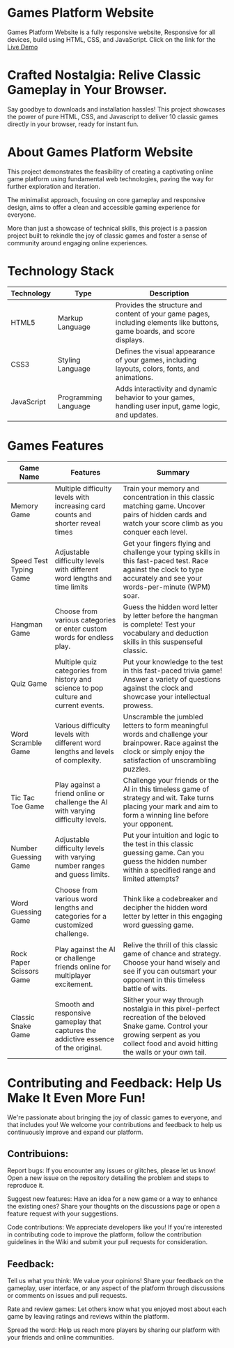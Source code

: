 
# Games Platform Website
Games Platform Website is a fully responsive website, Responsive for all devices, build using HTML, CSS, and JavaScript. Click on the link for the [Live Demo](https://darsh-jogi.github.io/Games-Platfrom-Website/)

# Crafted Nostalgia: Relive Classic Gameplay in Your Browser.
Say goodbye to downloads and installation hassles! This project showcases the power of pure HTML, CSS, and Javascript to deliver 10 classic games directly in your browser, ready for instant fun.

# About Games Platform Website
This project demonstrates the feasibility of creating a captivating online game platform using fundamental web technologies, paving the way for further exploration and iteration.

The minimalist approach, focusing on core gameplay and responsive design, aims to offer a clean and accessible gaming experience for everyone.

More than just a showcase of technical skills, this project is a passion project built to rekindle the joy of classic games and foster a sense of community around engaging online experiences.

# Technology Stack
| Technology | Type | Description |
|---|---|---|
| HTML5 | Markup Language | Provides the structure and content of your game pages, including elements like buttons, game boards, and score displays. |
| CSS3 | Styling Language | Defines the visual appearance of your games, including layouts, colors, fonts, and animations. |
| JavaScript | Programming Language | Adds interactivity and dynamic behavior to your games, handling user input, game logic, and updates.|

# Games Features
| Game Name | Features | Summary |
|---|---|---|
|  Memory Game | Multiple difficulty levels with increasing card counts and shorter reveal times | Train your memory and concentration in this classic matching game. Uncover pairs of hidden cards and watch your score climb as you conquer each level.
| Speed Test Typing Game | Adjustable difficulty levels with different word lengths and time limits |Get your fingers flying and challenge your typing skills in this fast-paced test. Race against the clock to type accurately and see your words-per-minute (WPM) soar.
|  Hangman Game | Choose from various categories or enter custom words for endless play. | Guess the hidden word letter by letter before the hangman is complete! Test your vocabulary and deduction skills in this suspenseful classic.
|  Quiz Game | Multiple quiz categories from history and science to pop culture and current events. | Put your knowledge to the test in this fast-paced trivia game! Answer a variety of questions against the clock and showcase your intellectual prowess.
|  Word Scramble Game | Various difficulty levels with different word lengths and levels of complexity.|  Unscramble the jumbled letters to form meaningful words and challenge your brainpower. Race against the clock or simply enjoy the satisfaction of unscrambling puzzles.
|   Tic Tac Toe Game | Play against a friend online or challenge the AI with varying difficulty levels.|  Challenge your friends or the AI in this timeless game of strategy and wit. Take turns placing your mark and aim to form a winning line before your opponent.
|  Number Guessing Game| Adjustable difficulty levels with varying number ranges and guess limits.|  Put your intuition and logic to the test in this classic guessing game. Can you guess the hidden number within a specified range and limited attempts?
| Word Guessing Game| Choose from various word lengths and categories for a customized challenge.|  Think like a codebreaker and decipher the hidden word letter by letter in this engaging word guessing game.
|  Rock Paper Scissors Game| Play against the AI or challenge friends online for multiplayer excitement.|  Relive the thrill of this classic game of chance and strategy. Choose your hand wisely and see if you can outsmart your opponent in this timeless battle of wits.
| Classic Snake Game | Smooth and responsive gameplay that captures the addictive essence of the original.|  Slither your way through nostalgia in this pixel-perfect recreation of the beloved Snake game. Control your growing serpent as you collect food and avoid hitting the walls or your own tail.

# Contributing and Feedback: Help Us Make It Even More Fun!

We're passionate about bringing the joy of classic games to everyone, and that includes you! We welcome your contributions and feedback to help us continuously improve and expand our platform.

## Contribuions:

Report bugs: If you encounter any issues or glitches, please let us know! Open a new issue on the repository detailing the problem and steps to reproduce it.

Suggest new features: Have an idea for a new game or a way to enhance the existing ones? Share your thoughts on the discussions page or open a feature request with your suggestions.

Code contributions: We appreciate developers like you! If you're interested in contributing code to improve the platform, follow the contribution guidelines in the Wiki and submit your pull requests for consideration.

## Feedback:

Tell us what you think: We value your opinions! Share your feedback on the gameplay, user interface, or any aspect of the platform through discussions or comments on issues and pull requests.

Rate and review games: Let others know what you enjoyed most about each game by leaving ratings and reviews within the platform.

Spread the word: Help us reach more players by sharing our platform with your friends and online communities.

